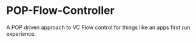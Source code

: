# POP-Flow-Controller
A POP driven approach to VC Flow control for things like an apps first run experience.
